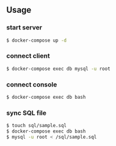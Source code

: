 ## Usage
### start server
```bash
$ docker-compose up -d
```

### connect client
```bash
$ docker-compose exec db mysql -u root
```

### connect console
```bash
$ docker-compose exec db bash
```

### sync SQL file
```bash
$ touch sql/sample.sql
$ docker-compose exec db bash
$ mysql -u root < /sql/sample.sql
```
